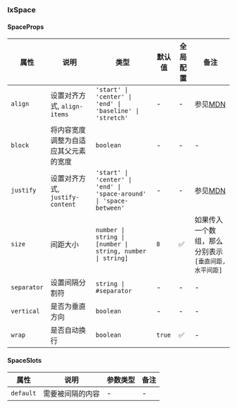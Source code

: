 
### IxSpace

#### SpaceProps

| 属性 | 说明 | 类型 | 默认值 | 全局配置 | 备注 |
| --- | --- | --- | --- | --- | --- |
| `align` | 设置对齐方式, `align-items` | `'start' \| 'center' \| 'end' \| 'baseline' \| 'stretch'` | - | - | 参见[MDN](https://developer.mozilla.org/zh-CN/docs/Web/CSS/align-items) |
| `block` | 将内容宽度调整为自适应其父元素的宽度 | `boolean` | - | - | - |
| `justify` | 设置对齐方式, `justify-content` | `'start' \| 'center' \| 'end' \| 'space-around' \| 'space-between'` | - | - |  参见[MDN](https://developer.mozilla.org/zh-CN/docs/Web/CSS/justify-content) |
| `size` | 间距大小 | `number \| string \| [number \| string, number \| string]` | `8` | ✅  | 如果传入一个数组，那么分别表示 `[垂直间距, 水平间距]` |
| `separator` | 设置间隔分割符 | `string \| #separator` | - | - | - |
| `vertical` | 是否为垂直方向 | `boolean` | - | - | - |
| `wrap` | 是否自动换行 | `boolean` | `true` | ✅ | - |

#### SpaceSlots

| 属性 | 说明 | 参数类型 | 备注 |
| --- | --- | --- | --- |
| `default` | 需要被间隔的内容 | - | - |
